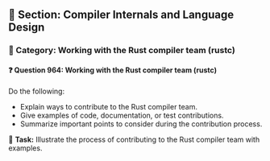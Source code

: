 ## 📘 Section: Compiler Internals and Language Design  
### 🔹 Category: Working with the Rust compiler team (rustc)  
#### ❓ Question 964: Working with the Rust compiler team (rustc)

Do the following:

- Explain ways to contribute to the Rust compiler team.
- Give examples of code, documentation, or test contributions.
- Summarize important points to consider during the contribution process.

🔧 **Task:** Illustrate the process of contributing to the Rust compiler team with examples.
